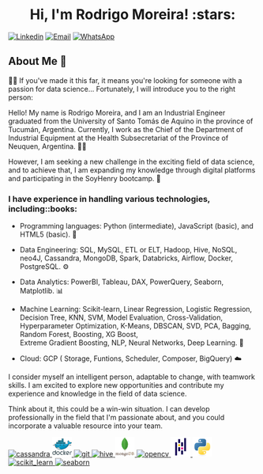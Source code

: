 <h1 align="center">Hi, I'm Rodrigo Moreira! :stars:</h1>


[![Linkedin](https://img.shields.io/badge/-LinkedIn-blue?style=flat&logo=Linkedin&logoColor=white&link=https://linkedin.com/in/brennankbrown/)](https://linkedin.com/in/rcmoreg/)
[![Email](https://img.shields.io/badge/-Email-c14438?style=flat&logo=Gmail&logoColor=white&link=mailto:mail@brennanbrown.ca)](mailto:rodrigomoreiraginarte@gmail.com)
[![WhatsApp](https://img.shields.io/badge/-WhatsApp-25d366?style=flat&logo=WhatsApp&logoColor=white&link=https://api.whatsapp.com/send?phone=34603608261)](https://api.whatsapp.com/send?phone=34603608261)

## About Me :wave:

🧙‍♂️ If you've made it this far, it means you're looking for someone with a passion for data science...
Fortunately, I will introduce you to the right person:

Hello! My name is Rodrigo Moreira, and I am an Industrial Engineer graduated from the University of Santo Tomás de Aquino in the province of Tucumán, Argentina. Currently, I work as the Chief of the Department of Industrial Equipment at the Health Subsecretariat of the Province of Neuquen, Argentina. 👷‍♂️

However, I am seeking a new challenge in the exciting field of data science, and to achieve that, I am expanding my knowledge through digital platforms and participating in the SoyHenry bootcamp. 💯

<h3 align="left">I have experience in handling various technologies, including::books:</h3>

- Programming languages: Python (intermediate), JavaScript (basic), and HTML5 (basic). 🐍

- Data Engineering: SQL, MySQL, ETL or ELT, Hadoop, Hive, NoSQL, neo4J, Cassandra, MongoDB, Spark, Databricks, Airflow, Docker, PostgreSQL. ⚙️

- Data Analytics: PowerBI, Tableau, DAX, PowerQuery, Seaborn, Matplotlib. 📊

- Machine Learning: Scikit-learn, Linear Regression, Logistic Regression, Decision Tree, KNN, SVM, Model Evaluation, Cross-Validation, Hyperparameter Optimization, K-Means, DBSCAN, SVD, PCA, Bagging, Random Forest, Boosting, XG Boost,     
Extreme Gradient Boosting, NLP, Neural Networks, Deep Learning. 🤖

- Cloud: GCP ( Storage, Funtions, Scheduler, Composer, BigQuery) ☁️

I consider myself an intelligent person, adaptable to change, with teamwork skills. I am excited to explore new opportunities and contribute my experience and knowledge in the field of data science.

Think about it, this could be a win-win situation. I can develop professionally in the field that I'm passionate about, and you could incorporate a valuable resource into your team.

<p align="left"> <a href="https://cassandra.apache.org/" target="_blank" rel="noreferrer"> <img src="https://www.vectorlogo.zone/logos/apache_cassandra/apache_cassandra-icon.svg" alt="cassandra" width="40" height="40"/> </a> <a href="https://www.docker.com/" target="_blank" rel="noreferrer"> <img src="https://raw.githubusercontent.com/devicons/devicon/master/icons/docker/docker-original-wordmark.svg" alt="docker" width="40" height="40"/> </a> <a href="https://git-scm.com/" target="_blank" rel="noreferrer"> <img src="https://www.vectorlogo.zone/logos/git-scm/git-scm-icon.svg" alt="git" width="40" height="40"/> </a> <a href="https://hive.apache.org/" target="_blank" rel="noreferrer"> <img src="https://www.vectorlogo.zone/logos/apache_hive/apache_hive-icon.svg" alt="hive" width="40" height="40"/> </a> <a href="https://www.mongodb.com/" target="_blank" rel="noreferrer"> <img src="https://raw.githubusercontent.com/devicons/devicon/master/icons/mongodb/mongodb-original-wordmark.svg" alt="mongodb" width="40" height="40"/> </a> <a href="https://opencv.org/" target="_blank" rel="noreferrer"> <img src="https://www.vectorlogo.zone/logos/opencv/opencv-icon.svg" alt="opencv" width="40" height="40"/> </a> <a href="https://pandas.pydata.org/" target="_blank" rel="noreferrer"> <img src="https://raw.githubusercontent.com/devicons/devicon/2ae2a900d2f041da66e950e4d48052658d850630/icons/pandas/pandas-original.svg" alt="pandas" width="40" height="40"/> </a> <a href="https://www.python.org" target="_blank" rel="noreferrer"> <img src="https://raw.githubusercontent.com/devicons/devicon/master/icons/python/python-original.svg" alt="python" width="40" height="40"/> </a> <a href="https://scikit-learn.org/" target="_blank" rel="noreferrer"> <img src="https://upload.wikimedia.org/wikipedia/commons/0/05/Scikit_learn_logo_small.svg" alt="scikit_learn" width="40" height="40"/> </a> <a href="https://seaborn.pydata.org/" target="_blank" rel="noreferrer"> <img src="https://seaborn.pydata.org/_images/logo-mark-lightbg.svg" alt="seaborn" width="40" height="40"/> </a> </p>

